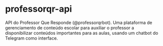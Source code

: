 # professorqr-api
API do Professor Que Responde (@professorqrbot). Uma plataforma de gerenciamento de conteúdo escolar para auxiliar o professor a disponibilizar conteúdos importantes para as aulas, usando um chatbot do Telegram como interface.
